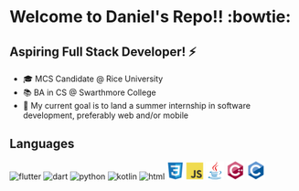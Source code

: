 # Welcome to Daniel's Repo!! :bowtie:
## Aspiring Full Stack Developer! ⚡
- 🎓 MCS Candidate @ Rice University 
- 📚 BA in CS @ Swarthmore College
- 🔭 My current goal is to land a summer internship in software development, preferably web and/or mobile
## Languages
<img src="https://cdn.worldvectorlogo.com/logos/flutter-logo.svg" alt="flutter" width="30" height="30"/> <img src="https://img.icons8.com/color/452/dart.png" alt="dart" width="35" height="35"/> <img src="https://upload.wikimedia.org/wikipedia/commons/thumb/c/c3/Python-logo-notext.svg/2048px-Python-logo-notext.svg.png" alt="python" width="30" height="30"/> <img src="https://upload.wikimedia.org/wikipedia/commons/thumb/7/74/Kotlin_Icon.png/1200px-Kotlin_Icon.png" alt="kotlin" width="26" height="30"/> <img src="https://image.flaticon.com/icons/png/512/732/732212.png" alt="html" width="30" height="30"/> <img src="https://raw.githubusercontent.com/devicons/devicon/master/icons/css3/css3-original.svg" alt="css" width="30" height="30"/> <img src="https://raw.githubusercontent.com/devicons/devicon/master/icons/javascript/javascript-original.svg" alt="javascript" width="30" height="30"/> <img src="https://raw.githubusercontent.com/devicons/devicon/0d6c64dbbf311879f7d563bfc3ccf559f9ed111c/icons/java/java-original.svg" alt="java" width="32" height="32"/> <img src="https://raw.githubusercontent.com/devicons/devicon/0d6c64dbbf311879f7d563bfc3ccf559f9ed111c/icons/cplusplus/cplusplus-original.svg" alt="cpp" width="32" height="32"/> <img src="https://raw.githubusercontent.com/devicons/devicon/0d6c64dbbf311879f7d563bfc3ccf559f9ed111c/icons/c/c-original.svg" alt="c" width="32" height="32"/> 


<!--
**dquinta1/dquinta1** is a ✨ _special_ ✨ repository because its `README.md` (this file) appears on your GitHub profile.

Here are some ideas to get you started:

- 🔭 I’m currently working on ...
- 🌱 I’m currently learning ...
- 👯 I’m looking to collaborate on ...
- 🤔 I’m looking for help with ...
- 💬 Ask me about ...
- 📫 How to reach me: ...
- 😄 Pronouns: ...
- ⚡ Fun fact: ...
-->
